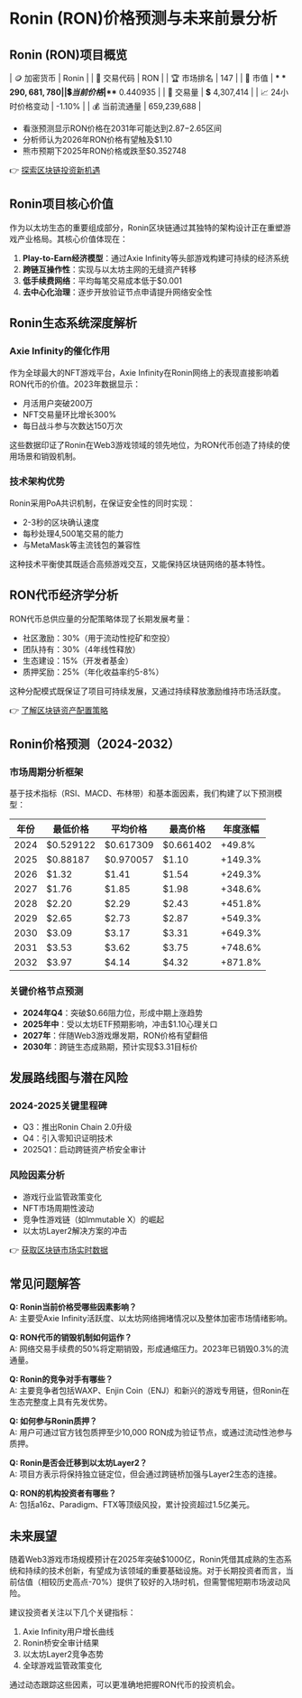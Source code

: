 # Ronin (RON)价格预测与未来前景分析

## Ronin (RON)项目概览

| 🪙 加密货币 | Ronin |
| 💱 交易代码 | RON |
| 🏆 市场排名 | 147 |
| 💸 市值 | **$** 290,681,780 |
| 💲 当前价格 | **$** 0.440935 |
| 🚀 交易量 | **$** 4,307,414 |
| 📈 24小时价格变动 | -1.10% |
| 💰 当前流通量 | 659,239,688 |

- 看涨预测显示RON价格在2031年可能达到$2.87-$2.65区间  
- 分析师认为2026年RON价格有望触及$1.10  
- 熊市预期下2025年RON价格或跌至$0.352748

👉 [探索区块链投资新机遇](https://bit.ly/okx_welcome)

## Ronin项目核心价值

作为以太坊生态的重要组成部分，Ronin区块链通过其独特的架构设计正在重塑游戏产业格局。其核心价值体现在：

1. **Play-to-Earn经济模型**：通过Axie Infinity等头部游戏构建可持续的经济系统
2. **跨链互操作性**：实现与以太坊主网的无缝资产转移
3. **低手续费网络**：平均每笔交易成本低于$0.001
4. **去中心化治理**：逐步开放验证节点申请提升网络安全性

## Ronin生态系统深度解析

### Axie Infinity的催化作用

作为全球最大的NFT游戏平台，Axie Infinity在Ronin网络上的表现直接影响着RON代币的价值。2023年数据显示：
- 月活用户突破200万
- NFT交易量环比增长300%
- 每日战斗参与次数达150万次

这些数据印证了Ronin在Web3游戏领域的领先地位，为RON代币创造了持续的使用场景和销毁机制。

### 技术架构优势

Ronin采用PoA共识机制，在保证安全性的同时实现：
- 2-3秒的区块确认速度
- 每秒处理4,500笔交易的能力
- 与MetaMask等主流钱包的兼容性

这种技术平衡使其既适合高频游戏交互，又能保持区块链网络的基本特性。

## RON代币经济学分析

RON代币总供应量的分配策略体现了长期发展考量：
- 社区激励：30%（用于流动性挖矿和空投）
- 团队持有：30%（4年线性释放）
- 生态建设：15%（开发者基金）
- 质押奖励：25%（年化收益率约5-8%）

这种分配模式既保证了项目可持续发展，又通过持续释放激励维持市场活跃度。

👉 [了解区块链资产配置策略](https://bit.ly/okx_welcome)

## Ronin价格预测（2024-2032）

### 市场周期分析框架

基于技术指标（RSI、MACD、布林带）和基本面因素，我们构建了以下预测模型：

| 年份 | 最低价格 | 平均价格 | 最高价格 | 年度涨幅 |
| --- | --- | --- | --- | --- |
| 2024 | $0.529122 | $0.617309 | $0.661402 | +49.8% |
| 2025 | $0.88187 | $0.970057 | $1.10 | +149.3% |
| 2026 | $1.32 | $1.41 | $1.54 | +249.3% |
| 2027 | $1.76 | $1.85 | $1.98 | +348.6% |
| 2028 | $2.20 | $2.29 | $2.43 | +451.8% |
| 2029 | $2.65 | $2.73 | $2.87 | +549.3% |
| 2030 | $3.09 | $3.17 | $3.31 | +649.3% |
| 2031 | $3.53 | $3.62 | $3.75 | +748.6% |
| 2032 | $3.97 | $4.14 | $4.32 | +871.8% |

### 关键价格节点预测

- **2024年Q4**：突破$0.66阻力位，形成中期上涨趋势
- **2025年中**：受以太坊ETF预期影响，冲击$1.10心理关口
- **2027年**：伴随Web3游戏爆发期，RON价格有望翻倍
- **2030年**：跨链生态成熟期，预计实现$3.31目标价

## 发展路线图与潜在风险

### 2024-2025关键里程碑
- Q3：推出Ronin Chain 2.0升级
- Q4：引入零知识证明技术
- 2025Q1：启动跨链资产桥安全审计

### 风险因素分析
- 游戏行业监管政策变化
- NFT市场周期性波动
- 竞争性游戏链（如Immutable X）的崛起
- 以太坊Layer2解决方案的冲击

👉 [获取区块链市场实时数据](https://bit.ly/okx_welcome)

## 常见问题解答

**Q: Ronin当前价格受哪些因素影响？**  
A: 主要受Axie Infinity活跃度、以太坊网络拥堵情况以及整体加密市场情绪影响。

**Q: RON代币的销毁机制如何运作？**  
A: 网络交易手续费的50%将定期销毁，形成通缩压力。2023年已销毁0.3%的流通量。

**Q: Ronin的竞争对手有哪些？**  
A: 主要竞争者包括WAXP、Enjin Coin（ENJ）和新兴的游戏专用链，但Ronin在生态完整度上具有先发优势。

**Q: 如何参与Ronin质押？**  
A: 用户可通过官方钱包质押至少10,000 RON成为验证节点，或通过流动性池参与质押。

**Q: Ronin是否会迁移到以太坊Layer2？**  
A: 项目方表示将保持独立链定位，但会通过跨链桥加强与Layer2生态的连接。

**Q: RON的机构投资者有哪些？**  
A: 包括a16z、Paradigm、FTX等顶级风投，累计投资超过1.5亿美元。

## 未来展望

随着Web3游戏市场规模预计在2025年突破$1000亿，Ronin凭借其成熟的生态系统和持续的技术创新，有望成为该领域的重要基础设施。对于长期投资者而言，当前估值（相较历史高点-70%）提供了较好的入场时机，但需警惕短期市场波动风险。

建议投资者关注以下几个关键指标：
1. Axie Infinity用户增长曲线
2. Ronin桥安全审计结果
3. 以太坊Layer2竞争态势
4. 全球游戏监管政策变化

通过动态跟踪这些因素，可以更准确地把握RON代币的投资机会。